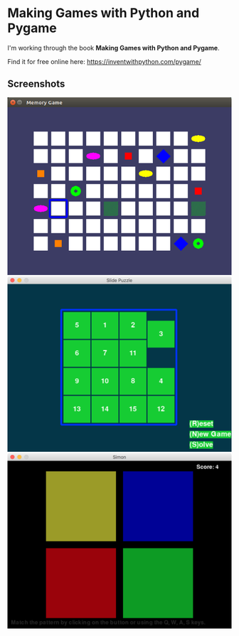 # Making Games with Python and Pygame

I'm working through the book **Making Games with Python and Pygame**.

Find it for free online here: https://inventwithpython.com/pygame/

## Screenshots

![memory game picture](memory_puzzle/memory_game.png)
![slide_puzzle_picture](slide_puzzle/slide_puzzle.png)
![simon_picture](simon/simon.png)

